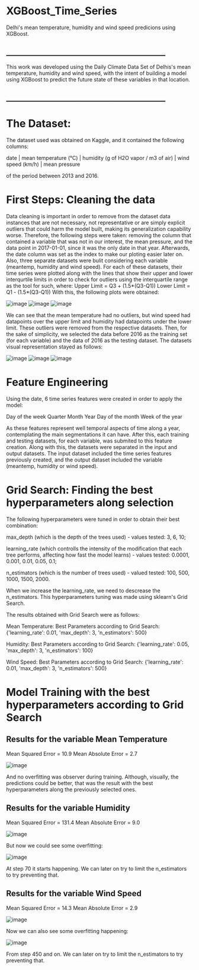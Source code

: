 # XGBoost_Time_Series
Delhi's mean temperature, humidity and wind speed predicions using XGBoost.

## ___________________________________________
This work was developed using the Daily Climate Data Set of Delhis's mean temperature, humidity and wind speed, with the intent of building a model using XGBoost to predict the future state of these variables in that location.
## ___________________________________________

# The Dataset:
The dataset used was obtained on Kaggle, and it contained the following columns:

date | mean temperature (°C) | humidity (g of H2O vapor / m3 of air) | wind speed (km/h) | mean pressure

of the period between 2013 and 2016.


# First Steps: Cleaning the data
Data cleaning is important in order to remove from the dataset data instances that are not necessary, not representative or are simply explicit outliers that could harm the model built, making its generalization capability worse. Therefore, the following steps were taken: removing the column that contained a variable that was not in our interest, the mean pressure, and the data point in 2017-01-01, since it was the only date in that year. Afterwards, the date column was set as the index to make our ploting easier later on. 
Also, three separate datasets were bulit considering each variable (meantemp, humidity and wind speed).
For each of these datasets, their time series were plotted along with the lines that show their upper and lower interqurtile limits in order to check for outliers using the interquartile range as the tool for such, where:
Upper Limit = Q3 + (1.5*(Q3-Q1))
Lower Limit = Q1 - (1.5*(Q3-Q1))
With this, the following plots were obtained:

![image](https://user-images.githubusercontent.com/100734219/224862544-f88d328a-4b36-46da-8461-a59c8fe47db5.png)
![image](https://user-images.githubusercontent.com/100734219/224862586-d46ad04f-96a0-4566-8d58-d2d350f5e77e.png)
![image](https://user-images.githubusercontent.com/100734219/224862608-3dc90d79-e272-4678-9660-eb16d194f20b.png)

We can see that the mean temperature had no outliers, but wind speed had datapoints over the upper limit and humidity had datapoints under the lower limit. These outliers were removed from the respective datasets.
Then, for the sake of simplicity, we selected the data before 2016 as the training set (for each variable) and the data of 2016 as the testing dataset. The datasets visual representation stayed as follows:

![image](https://user-images.githubusercontent.com/100734219/224863609-0ebb39ec-f37a-4f00-a700-d46fa49c7220.png)
![image](https://user-images.githubusercontent.com/100734219/224863626-a5d40641-c408-48da-a1be-fa000461ccb0.png)
![image](https://user-images.githubusercontent.com/100734219/224863640-d6bea8cf-d22a-4872-8d53-8ca76de2c7b9.png)

# Feature Engineering
Using the date, 6 time series features were created in order to apply the model:

Day of the week
Quarter
Month
Year
Day of the month
Week of the year

As these features represent well temporal aspects of time along a year, contemplating the main segmentations it can have.
After this, each training and testing datasets, for each variable, was submited to this feature creation. Along with this, the datasets were separated in the input and output datasets. The input dataset included the time series features previously created, and the output dataset included the variable (meantemp, humidity or wind speed).

# Grid Search: Finding the best hyperparameters along selection
The following hyperparameters were tuned in order to obtain their best combination:

max_depth (which is the depth of the trees used) - values tested: 3, 6, 10;

learning_rate (which controlls the intensity of the modification that each tree performs, affecting how fast the model learns) - values tested: 0.0001, 0.001, 0.01, 0.05, 0.1;

n_estimators (which is the number of trees used) - valued tested: 100, 500, 1000, 1500, 2000.

When we increase the learning_rate, we need to descrease the n_estimators.
This hyperparameters tuning was made using sklearn's Grid Search.

The results obtained with Grid Search were as follows:

Mean Temperature: Best Parameters according to Grid Search: {'learning_rate': 0.01, 'max_depth': 3, 'n_estimators': 500}

Humidity: Best Parameters according to Grid Search: {'learning_rate': 0.05, 'max_depth': 3, 'n_estimators': 100}

Wind Speed: Best Parameters according to Grid Search: {'learning_rate': 0.01, 'max_depth': 3, 'n_estimators': 500}

# Model Training with the best hyperparameters according to Grid Search

## Results for the variable Mean Temperature

Mean Squared Error =  10.9
Mean Absolute Error =  2.7

![image](https://user-images.githubusercontent.com/100734219/225484188-277c6e19-1700-4029-9fb6-bb38f7e5506a.png)

And no overfitting was observer during training. Although, visually, the predictions could be better, that was the result with the best hyperparameters along the previously selected ones.

## Results for the variable Humidity

Mean Squared Error =  131.4
Mean Absolute Error =  9.0

![image](https://user-images.githubusercontent.com/100734219/225484522-c0e2e790-7149-458f-a4f1-1422c54a5047.png)

But now we could see some overfitting:

![image](https://user-images.githubusercontent.com/100734219/225484622-565a844a-1cf7-405f-8190-6518b338461b.png)

At step 70 it starts happening. We can later on try to limit the n_estimators to try preventing that.

## Results for the variable Wind Speed

Mean Squared Error =  14.3
Mean Absolute Error =  2.9

![image](https://user-images.githubusercontent.com/100734219/225484869-3852887d-00d1-47f8-99ea-86c607be236d.png)

Now we can also see some overfitting happening:

![image](https://user-images.githubusercontent.com/100734219/225485051-5801d3c5-a98c-485e-8666-b58ac6a51a0f.png)

From step 450 and on. We can later on try to limit the n_estimators to try preventing that.










